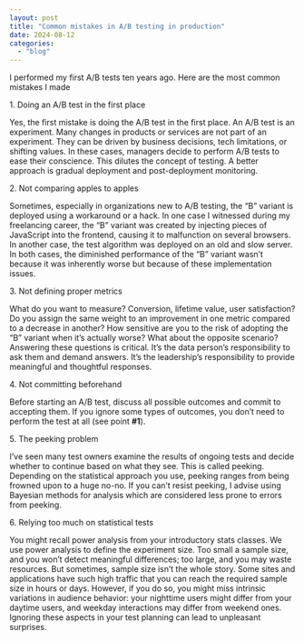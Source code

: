 ```yaml
---
layout: post
title: "Common mistakes in A/B testing in production"
date: 2024-08-12
categories: 
  - "blog"
---
```


I performed my first A/B tests ten years ago. Here are the most common mistakes I made

1\. Doing an A/B test in the first place

Yes, the first mistake is doing the A/B test in the first place. An A/B test is an experiment. Many changes in products or services are not part of an experiment. They can be driven by business decisions, tech limitations, or shifting values. In these cases, managers decide to perform A/B tests to ease their conscience. This dilutes the concept of testing. A better approach is gradual deployment and post-deployment monitoring.

2\. Not comparing apples to apples

Sometimes, especially in organizations new to A/B testing, the “B” variant is deployed using a workaround or a hack. In one case I witnessed during my freelancing career, the “B” variant was created by injecting pieces of JavaScript into the frontend, causing it to malfunction on several browsers. In another case, the test algorithm was deployed on an old and slow server. In both cases, the diminished performance of the “B” variant wasn’t because it was inherently worse but because of these implementation issues.

3\. Not defining proper metrics

What do you want to measure? Conversion, lifetime value, user satisfaction? Do you assign the same weight to an improvement in one metric compared to a decrease in another? How sensitive are you to the risk of adopting the “B” variant when it’s actually worse? What about the opposite scenario? Answering these questions is critical. It’s the data person’s responsibility to ask them and demand answers. It’s the leadership’s responsibility to provide meaningful and thoughtful responses.

4\. Not committing beforehand

Before starting an A/B test, discuss all possible outcomes and commit to accepting them. If you ignore some types of outcomes, you don’t need to perform the test at all (see point **#1**).

5\. The peeking problem

I’ve seen many test owners examine the results of ongoing tests and decide whether to continue based on what they see. This is called peeking. Depending on the statistical approach you use, peeking ranges from being frowned upon to a huge no-no. If you can’t resist peeking, I advise using Bayesian methods for analysis which are considered less prone to errors from peeking.

6\. Relying too much on statistical tests

You might recall power analysis from your introductory stats classes. We use power analysis to define the experiment size. Too small a sample size, and you won’t detect meaningful differences; too large, and you may waste resources. But sometimes, sample size isn’t the whole story. Some sites and applications have such high traffic that you can reach the required sample size in hours or days. However, if you do so, you might miss intrinsic variations in audience behavior: your nighttime users might differ from your daytime users, and weekday interactions may differ from weekend ones. Ignoring these aspects in your test planning can lead to unpleasant surprises.
